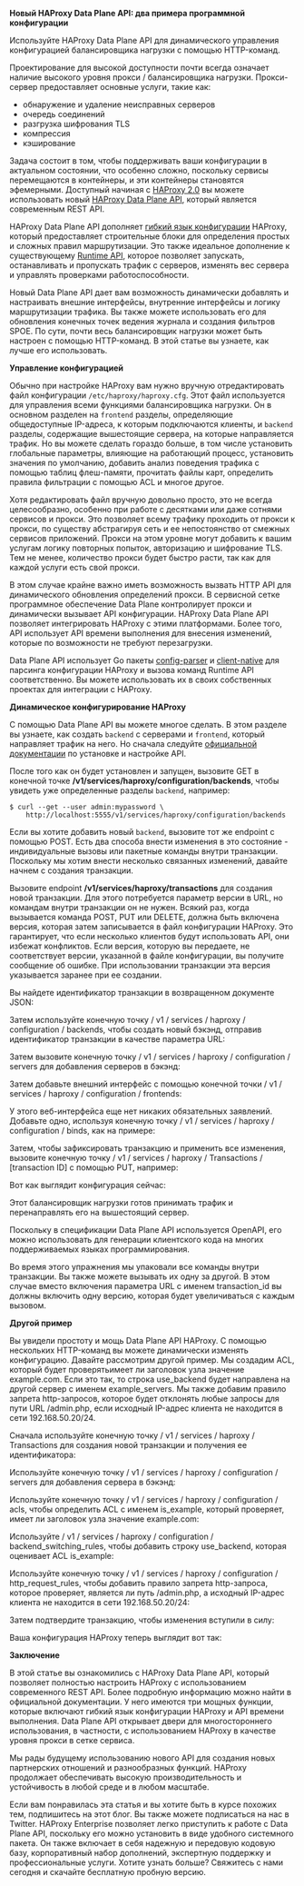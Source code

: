 **Новый HAProxy Data Plane API: два примера программной конфигурации**

Используйте HAProxy Data Plane API для динамического управления конфигурацией балансировщика нагрузки с помощью HTTP-команд.

Проектирование для высокой доступности почти всегда означает наличие высокого уровня прокси / балансировщика нагрузки. Прокси-сервер предоставляет основные услуги, такие как:

- обнаружение и удаление неисправных серверов
- очередь соединений
- разгрузка шифрования TLS
- компрессия
- кэширование

Задача состоит в том, чтобы поддерживать ваши конфигурации в актуальном состоянии, что особенно сложно, поскольку сервисы перемещаются в контейнеры, и эти контейнеры становятся эфемерными.  Доступный начиная с [HAProxy 2.0](https://www.haproxy.com/blog/haproxy-2-0-and-beyond/) вы можете использовать новый [HAProxy Data Plane API](https://www.haproxy.com/documentation/hapee/1-9r1/configuration/dataplaneapi/), который является современным REST API.

HAProxy Data Plane API дополняет [гибкий язык конфигурации](https://www.haproxy.com/blog/the-four-essential-sections-of-an-haproxy-configuration/) HAProxy, который предоставляет строительные блоки для определения простых и сложных правил маршрутизации. Это также идеальное дополнение к существующему [Runtime API](https://www.haproxy.com/blog/dynamic-configuration-haproxy-runtime-api/), которое позволяет запускать, останавливать и пропускать трафик с серверов, изменять вес сервера и управлять проверками работоспособности.

Новый Data Plane API дает вам возможность динамически добавлять и настраивать внешние интерфейсы, внутренние интерфейсы и логику маршрутизации трафика. Вы также можете использовать его для обновления конечных точек ведения журнала и создания фильтров SPOE. По сути, почти весь балансировщик нагрузки может быть настроен с помощью HTTP-команд. В этой статье вы узнаете, как лучше его использовать.

**Управление конфигурацией**

Обычно при настройке HAProxy вам нужно вручную отредактировать файл конфигурации `/etc/haproxy/haproxy.cfg`. Этот файл используется для управления всеми функциями балансировщика нагрузки. Он в основном разделен на `frontend` разделы, определяющие общедоступные IP-адреса, к которым подключаются клиенты, и `backend` разделы, содержащие вышестоящие сервера, на которые направляется трафик. Но вы можете сделать гораздо больше, в том числе установить глобальные параметры, влияющие на работающий процесс, установить значения по умолчанию, добавить анализ поведения трафика с помощью таблиц флеш-памяти, прочитать файлы карт, определить правила фильтрации с помощью ACL и многое другое.

Хотя редактировать файл вручную довольно просто, это не всегда целесообразно, особенно при работе с десятками или даже сотнями сервисов и прокси. Это позволяет всему трафику проходить от прокси к прокси, по существу абстрагируя сеть и ее непостоянство от смежных сервисов приложений. Прокси на этом уровне могут добавить к вашим услугам  логику повторных попыток, авторизацию и шифрование TLS. Тем не менее, количество прокси будет быстро расти, так как для каждой услуги есть свой прокси.

В этом случае крайне важно иметь возможность вызвать HTTP API для динамического обновления определений прокси. В сервисной сетке программное обеспечение Data Plane контролирует прокси и динамически вызывает API конфигурации. HAProxy Data Plane API позволяет интегрировать HAProxy с этими платформами. Более того, API использует API времени выполнения для внесения изменений, которые по возможности не требуют перезагрузки.

Data Plane API использует Go пакеты [config-parser](https://github.com/haproxytech/config-parser) и [client-native](https://github.com/haproxytech/client-native) для парсинга конфигурации HAProxy и вызова команд Runtime API соответственно. Вы можете использовать их в своих собственных проектах для интеграции с HAProxy.

**Динамическое конфигурирование HAProxy**

С помощью Data Plane API вы можете многое сделать. В этом разделе вы узнаете, как создать `backend` с серверами и `frontend`, который направляет трафик на него. Но сначала следуйте [официальной документации](https://www.haproxy.com/documentation/hapee/1-9r1/configuration/dataplaneapi/) по установке и настройке API.

После того как он будет  установлен и запущен, вызовите GET в конечной точке **/v1/services/haproxy/configuration/backends**, чтобы увидеть уже определенные разделы `backend`, например:

```
$ curl --get --user admin:mypassword \
    http://localhost:5555/v1/services/haproxy/configuration/backends
```

Если вы хотите добавить новый `backend`, вызовите тот же endpoint с помощью POST. Есть два способа внести изменения в это состояние - индивидуальные вызовы или пакетные команды внутри транзакции. Поскольку мы хотим внести несколько связанных изменений, давайте начнем с создания транзакции.

Вызовите endpoint **/v1/services/haproxy/transactions** для создания новой транзакции. Для этого потребуется параметр версии в URL, но командам внутри транзакции он не нужен. Всякий раз, когда вызывается команда POST, PUT или DELETE, должна быть включена версия, которая затем записывается в файл конфигурации HAProxy. Это гарантирует, что если несколько клиентов будут использовать API, они избежат конфликтов. Если версия, которую вы передаете, не соответствует версии, указанной в файле конфигурации, вы получите сообщение об ошибке. При использовании транзакции эта версия указывается заранее при ее создании.

Вы найдете идентификатор транзакции в возвращенном документе JSON:

Затем используйте конечную точку / v1 / services / haproxy / configuration / backends, чтобы создать новый бэкэнд, отправив идентификатор транзакции в качестве параметра URL:

Затем вызовите конечную точку / v1 / services / haproxy / configuration / servers для добавления серверов в бэкэнд:

Затем добавьте внешний интерфейс с помощью конечной точки / v1 / services / haproxy / configuration / frontends:

У этого веб-интерфейса еще нет никаких обязательных заявлений. Добавьте одно, используя конечную точку / v1 / services / haproxy / configuration / binds, как на примере:

Затем, чтобы зафиксировать транзакцию и применить все изменения, вызовите конечную точку / v1 / services / haproxy / Transactions / [transaction ID] с помощью PUT, например:

Вот как выглядит конфигурация сейчас:

Этот балансировщик нагрузки готов принимать трафик и перенаправлять его на вышестоящий сервер.

Поскольку в спецификации Data Plane API используется OpenAPI, его можно использовать для генерации клиентского кода на многих поддерживаемых языках программирования.

Во время этого упражнения мы упаковали все команды внутри транзакции. Вы также можете вызывать их одну за другой. В этом случае вместо включения параметра URL с именем transaction_id вы должны включить одну версию, которая будет увеличиваться с каждым вызовом.

**Другой пример**

Вы увидели простоту и мощь Data Plane API HAProxy. С помощью нескольких HTTP-команд вы можете динамически изменять конфигурацию. Давайте рассмотрим другой пример. Мы создадим ACL, который будет проверятьимеет ли заголовок узла значение example.com. Если это так, то строка use_backend будет направлена на другой сервер с именем example_servers. Мы также добавим правило запрета http-запросов, которое будет отклонять любые запросы для пути URL /admin.php, если исходный IP-адрес клиента не находится в сети 192.168.50.20/24.

Сначала используйте конечную точку / v1 / services / haproxy / Transactions для создания новой транзакции и получения ее идентификатора:

Используйте конечную точку / v1 / services / haproxy / configuration / servers для добавления сервера в бэкэнд:

Используйте конечную точку / v1 / services / haproxy / configuration / acls, чтобы определить ACL с именем is_example, который проверяет, имеет ли заголовок узла значение example.com:

Используйте / v1 / services / haproxy / configuration / backend_switching_rules, чтобы добавить строку use_backend, которая оценивает ACL is_example:

Используйте конечную точку / v1 / services / haproxy / configuration / http_request_rules, чтобы добавить правило запрета http-запроса, которое проверяет, является ли путь /admin.php, а исходный IP-адрес клиента не находится в сети 192.168.50.20/24:

Затем подтвердите транзакцию, чтобы изменения вступили в силу:

Ваша конфигурация HAProxy теперь выглядит вот так:

**Заключение**

В этой статье вы ознакомились с HAProxy Data Plane API, который позволяет полностью настроить HAProxy с использованием современного REST API. Более подробную информацию можно найти в официальной документации. У него имеются три мощных функции, которые включают гибкий язык конфигурации HAProxy и API времени выполнения. Data Plane API открывает двери для многостороннего использования, в частности, с использованием HAProxy в качестве уровня прокси в сетке сервиса.

Мы рады будущему использованию нового API для создания новых партнерских отношений и разнообразных функций. HAProxy продолжает обеспечивать высокую производительность и устойчивость в любой среде и в любом масштабе.

Если вам понравилась эта статья и вы хотите быть в курсе похожих тем, подпишитесь на этот блог. Вы также можете подписаться на нас в Twitter. HAProxy Enterprise позволяет легко приступить к работе с Data Plane API, поскольку его можно установить в виде удобного системного пакета. Он также включает в себя надежную и передовую кодовую базу, корпоративный набор дополнений, экспертную поддержку и профессиональные услуги. Хотите узнать больше? Свяжитесь с нами сегодня и скачайте бесплатную пробную версию.



